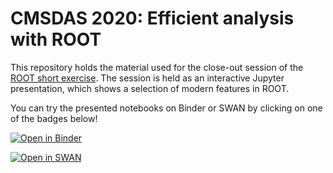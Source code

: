 # CMSDAS 2020: Efficient analysis with ROOT

This repository holds the material used for the close-out session of the [ROOT short exercise](https://cmsdas.github.io/root-short-exercise/). The session is held as an interactive Jupyter presentation, which shows a selection of modern features in ROOT.

You can try the presented notebooks on Binder or SWAN by clicking on one of the badges below!

[![Open in Binder](https://mybinder.org/badge_logo.svg)](https://mybinder.org/v2/gh/foo/bar)

[![Open in SWAN](https://img.shields.io/badge/Open%20in%20-%E2%98%81%20SWAN-orange.svg)](https://cern.ch/swanserver/cgi-bin/go/?projurl=https://github.com/foo/bar.git)
